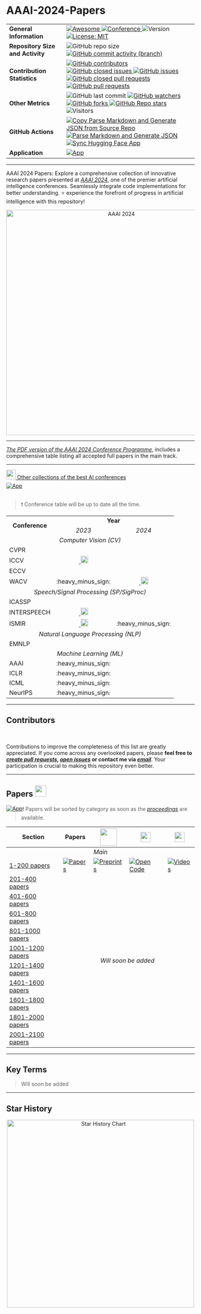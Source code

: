 # AAAI-2024-Papers

<table>
  <tr>
    <td><strong>General Information</strong></td>
    <td>
      <a href="https://github.com/sindresorhus/awesome">
        <img src="https://cdn.rawgit.com/sindresorhus/awesome/d7305f38d29fed78fa85652e3a63e154dd8e8829/media/badge.svg" alt="Awesome">
      </a>
      <a href="https://aaai.org/aaai-conference/">
        <img src="http://img.shields.io/badge/AAAI-2024-001B37.svg" alt="Conference">
      </a>
      <img src="https://img.shields.io/badge/version-v0.0.0-rc0" alt="Version">
      <a href ="https://github.com/DmitryRyumin/AAAI-2024-Papers/blob/main/LICENSE">
        <img src="https://img.shields.io/badge/License-MIT-green.svg" alt="License: MIT">
      </a>
    </td>
  </tr>
  <tr>
    <td><strong>Repository Size and Activity</strong></td>
    <td>
      <img src="https://img.shields.io/github/repo-size/DmitryRyumin/AAAI-2024-Papers" alt="GitHub repo size">
      <a href="https://github.com/DmitryRyumin/AAAI-2024-Papers/commits/main/">
        <img src="https://img.shields.io/github/commit-activity/t/dmitryryumin/AAAI-2024-Papers" alt="GitHub commit activity (branch)">
      </a>
    </td>
  </tr>
  <tr>
    <td><strong>Contribution Statistics</strong></td>
    <td>
      <a href="https://github.com/DmitryRyumin/AAAI-2024-Papers/graphs/contributors">
        <img src="https://img.shields.io/github/contributors/dmitryryumin/AAAI-2024-Papers" alt="GitHub contributors">
      </a>
      <a href="https://github.com/DmitryRyumin/AAAI-2024-Papers/issues?q=is%3Aissue+is%3Aclosed">
        <img src="https://img.shields.io/github/issues-closed/DmitryRyumin/AAAI-2024-Papers" alt="GitHub closed issues">
      </a>
      <a href="https://github.com/DmitryRyumin/AAAI-2024-Papers/issues">
        <img src="https://img.shields.io/github/issues/DmitryRyumin/AAAI-2024-Papers" alt="GitHub issues">
      </a>
      <a href="https://github.com/DmitryRyumin/AAAI-2024-Papers/pulls?q=is%3Apr+is%3Aclosed">
        <img src="https://img.shields.io/github/issues-pr-closed/DmitryRyumin/AAAI-2024-Papers" alt="GitHub closed pull requests">
      </a>
      <a href="https://github.com/DmitryRyumin/AAAI-2024-Papers/pulls">
        <img src="https://img.shields.io/github/issues-pr/dmitryryumin/AAAI-2024-Papers" alt="GitHub pull requests">
      </a>
    </td>
  </tr>
  <tr>
    <td><strong>Other Metrics</strong></td>
    <td>
      <img src="https://img.shields.io/github/last-commit/DmitryRyumin/AAAI-2024-Papers" alt="GitHub last commit">
      <a href="https://github.com/DmitryRyumin/AAAI-2024-Papers/watchers">
        <img src="https://img.shields.io/github/watchers/dmitryryumin/AAAI-2024-Papers?style=flat" alt="GitHub watchers">
      </a>
      <a href="https://github.com/DmitryRyumin/AAAI-2024-Papers/forks">
        <img src="https://img.shields.io/github/forks/dmitryryumin/AAAI-2024-Papers?style=flat" alt="GitHub forks">
      </a>
      <a href="https://github.com/DmitryRyumin/AAAI-2024-Papers/stargazers">
        <img src="https://img.shields.io/github/stars/dmitryryumin/AAAI-2024-Papers?style=flat" alt="GitHub Repo stars">
      </a>
      <img src="https://api.visitorbadge.io/api/combined?path=https%3A%2F%2Fgithub.com%2FDmitryRyumin%2FAAAI-2024-Papers&label=Visitors&countColor=%23263759&style=flat" alt="Visitors">
    </td>
  </tr>
  <tr>
    <td><strong>GitHub Actions</strong></td>
    <td>
      <a href="https://github.com/DmitryRyumin/AAAI-2024-Papers/actions/workflows/copy_parse_markdown.yml/badge.svg">
        <img src="https://github.com/DmitryRyumin/AAAI-2024-Papers/actions/workflows/copy_parse_markdown.yml/badge.svg" alt="Copy Parse Markdown and Generate JSON from Source Repo">
      </a>
      <br />
      <a href="https://github.com/DmitryRyumin/AAAI-2024-Papers/actions/workflows/parse_markdown.yml/badge.svg?branch=main">
        <img src="https://github.com/DmitryRyumin/AAAI-2024-Papers/actions/workflows/parse_markdown.yml/badge.svg?branch=main" alt="Parse Markdown and Generate JSON">
      </a>
      <br />
      <a href="https://github.com/DmitryRyumin/AAAI-2024-Papers/actions/workflows/sync_papers_with_hf.yml">
        <img src="https://github.com/DmitryRyumin/AAAI-2024-Papers/actions/workflows/sync_papers_with_hf.yml/badge.svg" alt="Sync Hugging Face App">
      </a>
    </td>
  </tr>
  <tr>
    <td><strong>Application</strong></td>
    <td>
      <a href="https://huggingface.co/spaces/DmitryRyumin/NewEraAI-Papers" style="float:left;">
        <img src="https://img.shields.io/badge/🤗-NewEraAI--Papers-FFD21F.svg" alt="App" />
      </a>
    </td>
  </tr>
  <!-- <tr>
    <td colspan="2" align="center"><strong>Progress Status</strong></td>
  </tr>
  <tr>
    <td><strong>Main</strong></td>
    <td>
      <div style="float:left;">
        <img src="https://geps.dev/progress/0?successColor=006600" alt="" />
        <img src="https://cdn.jsdelivr.net/gh/DmitryRyumin/NewEraAI-Papers@main/images/completed_checkmark_done.svg" width="25" alt="" />
      </div>
    </td>
  </tr> -->
</table>

---

AAAI 2024 Papers: Explore a comprehensive collection of innovative research papers presented at [*AAAI 2024*](https://aaai.org/aaai-conference/), one of the premier artificial intelligence conferences. Seamlessly integrate code implementations for better understanding. ⭐ experience the forefront of progress in artificial intelligence with this repository!

<p align="center">
    <a href="https://aaai.org/aaai-conference/" target="_blank">
        <img width="600" src="https://github.com/DmitryRyumin/AAAI-2024-Papers/blob/main/images/AAAI2024-banner.png" alt="AAAI 2024">
    </a>
<p>

---

[*The PDF version of the AAAI 2024 Conference Programme*](https://aaai.org/wp-content/uploads/2024/02/AAAI-24_Main_2024-02-01.pdf), includes a comprehensive table listing all accepted full papers in the main track.

---

<a href="https://github.com/DmitryRyumin/NewEraAI-Papers" style="float:left;">
  <img src="https://cdn.jsdelivr.net/gh/DmitryRyumin/NewEraAI-Papers@main/images/arrow_click_cursor_pointer.png" width="25" alt="" />
  Other collections of the best AI conferences
</a>

<br />
<br />

<a href="https://huggingface.co/spaces/DmitryRyumin/NewEraAI-Papers" style="float:left;">
  <img src="https://img.shields.io/badge/🤗-NewEraAI--Papers-FFD21F.svg" alt="App" />
</a>

<br />
<br />

> :exclamation: Conference table will be up to date all the time.

<table>
    <tr>
        <td rowspan="2" align="center"><strong>Conference</strong></td>
        <td colspan="2" align="center"><strong>Year</strong></td>
    </tr>
    <tr>
        <td colspan="1" align="center"><i>2023</i></td>
        <td colspan="1" align="center"><i>2024</i></td>
    </tr>
    <tr>
        <td colspan="3" align="center"><i>Computer Vision (CV)</i></td>
    </tr>
    <tr>
        <td>CVPR</td>
        <td align="center"><a href="https://github.com/DmitryRyumin/CVPR-2023-Papers" target="_blank"><img src="https://img.shields.io/github/stars/DmitryRyumin/CVPR-2023-Papers?style=flat" alt="" /></a></td>
        <td align="center"><img src="https://img.shields.io/badge/June-white?logo=github&labelColor=b31b1b" alt="" /></td>
    </tr>
    <tr>
        <td>ICCV</td>
        <td align="center"><a href="https://github.com/DmitryRyumin/ICCV-2023-Papers" target="_blank"><img src="https://img.shields.io/github/stars/DmitryRyumin/ICCV-2023-Papers?style=flat" alt="" />&nbsp;<img src="https://cdn.jsdelivr.net/gh/DmitryRyumin/NewEraAI-Papers@main/images/done.svg" width="20" alt="" /></a></td>
        <td align="center"><img src="https://img.shields.io/badge/Not%20Scheduled-CC5540" alt=""/></td>
    </tr>
    <tr>
        <td>ECCV</td>
        <td align="center"><img src="https://img.shields.io/badge/Not%20Scheduled-CC5540" alt=""/></td>
        <td align="center"><img src="https://img.shields.io/badge/October-white?logo=github&labelColor=b31b1b" alt="" /></td>
    </tr>
    <tr>
        <td>WACV</td>
        <td align="center">:heavy_minus_sign:</td>
        <td align="center"><a href="https://github.com/DmitryRyumin/WACV-2024-Papers" target="_blank"><img src="https://img.shields.io/github/stars/DmitryRyumin/WACV-2024-Papers?style=flat" alt="" />&nbsp;<img src="https://cdn.jsdelivr.net/gh/DmitryRyumin/NewEraAI-Papers@main/images/done.svg" width="20" alt="" /></a></td>
    </tr>
    <tr>
        <td colspan="3" align="center"><i>Speech/Signal Processing (SP/SigProc)</i></td>
    </tr>
    <tr>
        <td>ICASSP</td>
        <td align="center"><a href="https://github.com/DmitryRyumin/ICASSP-2023-Papers" target="_blank"><img src="https://img.shields.io/github/stars/DmitryRyumin/ICASSP-2023-Papers?style=flat" alt="" /></a></td>
        <td align="center"><img src="https://img.shields.io/badge/April-white?logo=github&labelColor=b31b1b" alt="" /></td>
    </tr>
    <tr>
        <td>INTERSPEECH</td>
        <td align="center"><a href="https://github.com/DmitryRyumin/INTERSPEECH-2023-Papers" target="_blank"><img src="https://img.shields.io/github/stars/DmitryRyumin/INTERSPEECH-2023-Papers?style=flat" alt="" />&nbsp;<img src="https://cdn.jsdelivr.net/gh/DmitryRyumin/NewEraAI-Papers@main/images/done.svg" width="20" alt="" /></a></td>
        <td align="center"><img src="https://img.shields.io/badge/September-white?logo=github&labelColor=b31b1b" alt="" /></td>
    </tr>
    <tr>
        <td>ISMIR</td>
        <td align="center"><a href="https://github.com/yamathcy/ISMIR-2023-Papers" target="_blank"><img src="https://img.shields.io/github/stars/yamathcy/ISMIR-2023-Papers?style=flat" alt="" />&nbsp;<img src="https://cdn.jsdelivr.net/gh/DmitryRyumin/NewEraAI-Papers@main/images/done.svg" width="20" alt="" /></a></td>
        <td align="center">:heavy_minus_sign:</td>
    </tr>
    <tr>
        <td colspan="3" align="center"><i>Natural Language Processing (NLP)</i></td>
    </tr>
    <tr>
        <td>EMNLP</td>
        <td align="center"><a href="https://github.com/DmitryRyumin/EMNLP-2023-Papers" target="_blank"><img src="https://img.shields.io/github/stars/DmitryRyumin/EMNLP-2023-Papers?style=flat" alt="" /></a></td>
        <td align="center"><img src="https://img.shields.io/badge/December-white?logo=github&labelColor=b31b1b" alt="" /></td>
    </tr>
    <tr>
        <td colspan="3" align="center"><i>Machine Learning (ML)</i></td>
    </tr>
    <tr>
        <td>AAAI</td>
        <td align="center">:heavy_minus_sign:</td>
        <td align="center"><a href="https://github.com/DmitryRyumin/AAAI-2024-Papers" target="_blank"><img src="https://img.shields.io/github/stars/DmitryRyumin/AAAI-2024-Papers?style=flat" alt="" /></a></td>
    </tr>
    <tr>
        <td>ICLR</td>
        <td align="center">:heavy_minus_sign:</td>
        <td align="center"><img src="https://img.shields.io/badge/May-white?logo=github&labelColor=b31b1b" alt="" /></td>
    </tr>
    <tr>
        <td>ICML</td>
        <td align="center">:heavy_minus_sign:</td>
        <td align="center"><img src="https://img.shields.io/badge/July-white?logo=github&labelColor=b31b1b" alt="" /></td>
    </tr>
    <tr>
        <td>NeurIPS</td>
        <td align="center">:heavy_minus_sign:</td>
        <td align="center"><img src="https://img.shields.io/badge/December-white?logo=github&labelColor=b31b1b" alt="" /></td>
    </tr>
</table>

---

## Contributors

<a href="https://github.com/DmitryRyumin/AAAI-2024-Papers/graphs/contributors">
  <img src="http://contributors.nn.ci/api?repo=DmitryRyumin/AAAI-2024-Papers" alt="" />
</a>

<br />
<br />

Contributions to improve the completeness of this list are greatly appreciated. If you come across any overlooked papers, please **feel free to [*create pull requests*](https://github.com/DmitryRyumin/AAAI-2024-Papers/pulls), [*open issues*](https://github.com/DmitryRyumin/AAAI-2024-Papers/issues) or contact me via [*email*](mailto:neweraairesearch@gmail.com)**. Your participation is crucial to making this repository even better.

---

## Papers <img src="https://cdn.jsdelivr.net/gh/DmitryRyumin/NewEraAI-Papers@main/images/ai.svg" width="30" alt="" />

<a href="https://huggingface.co/spaces/DmitryRyumin/NewEraAI-Papers" style="float:left;">
  <img src="https://img.shields.io/badge/🤗-NewEraAI--Papers-FFD21F.svg" alt="App" />
</a>

> :exclamation: Papers will be sorted by category as soon as the [*proceedings*](https://aaai.org/aaai-publications/aaai-conference-proceedings/) are available.

<table>
    <thead>
        <tr>
            <th scope="col">Section</th>
            <th scope="col">Papers</th>
            <th scope="col"><img src="https://cdn.jsdelivr.net/gh/DmitryRyumin/NewEraAI-Papers@main/images/arxiv-logo.svg" width="45" alt="" /></th>
            <th scope="col"><img src="https://cdn.jsdelivr.net/gh/DmitryRyumin/NewEraAI-Papers@main/images/github_code_developer.svg" width="27" alt="" /></th>
            <th scope="col"><img src="https://cdn.jsdelivr.net/gh/DmitryRyumin/NewEraAI-Papers@main/images/video.svg" width="27" alt="" /></th>
        </tr>
    </thead>
    <tbody>
        <tr>
            <td colspan="5" align="center"><i>Main</i></td>
        </tr>
        <tr>
            <td>
                <a href="https://github.com/DmitryRyumin/AAAI-2024-Papers/blob/main/sections/2024/main/1_200.md">1-200 papers</a>
            </td>
            <td>
                <a href="https://github.com/DmitryRyumin/AAAI-2024-Papers/blob/main/sections/2024/main/1_200.md"><img src="https://img.shields.io/badge/40-42BA16" alt="Papers"></a>
            </td>
            <td>
                <a href="https://github.com/DmitryRyumin/AAAI-2024-Papers/blob/main/sections/2024/main/1_200.md"><img src="https://img.shields.io/badge/29-b31b1b" alt="Preprints"></a>
            </td>
            <td>
                <a href="https://github.com/DmitryRyumin/AAAI-2024-Papers/blob/main/sections/2024/main/1_200.md"><img src="https://img.shields.io/badge/24-1D7FBF" alt="Open Code"></a>
            </td>
            <td>
                <a href="https://github.com/DmitryRyumin/AAAI-2024-Papers/blob/main/sections/2024/main/1_200.md"><img src="https://img.shields.io/badge/0-FF0000" alt="Videos"></a>
            </td>
        </tr>
        <tr>
            <td>
                <a href="https://github.com/DmitryRyumin/AAAI-2024-Papers/blob/main/sections/2024/main/201_400.md">201-400 papers</a>
            </td>
            <td colspan="4" rowspan="10" align="center"><i>Will soon be added</i></td>
        </tr>
        <tr>
            <td>
                <a href="https://github.com/DmitryRyumin/AAAI-2024-Papers/blob/main/sections/2024/main/401_600.md">401-600 papers</a>
            </td>
        </tr>
        <tr>
            <td>
                <a href="https://github.com/DmitryRyumin/AAAI-2024-Papers/blob/main/sections/2024/main/601_800.md">601-800 papers</a>
            </td>
        </tr>
        <tr>
            <td>
                <a href="https://github.com/DmitryRyumin/AAAI-2024-Papers/blob/main/sections/2024/main/801_1000.md">801-1000 papers</a>
            </td>
        </tr>
        <tr>
            <td>
                <a href="https://github.com/DmitryRyumin/AAAI-2024-Papers/blob/main/sections/2024/main/1001_1200.md">1001-1200 papers</a>
            </td>
        </tr>
        <tr>
            <td>
                <a href="https://github.com/DmitryRyumin/AAAI-2024-Papers/blob/main/sections/2024/main/1201_1400.md">1201-1400 papers</a>
            </td>
        </tr>
        <tr>
            <td>
                <a href="https://github.com/DmitryRyumin/AAAI-2024-Papers/blob/main/sections/2024/main/1401_1600.md">1401-1600 papers</a>
            </td>
        </tr>
        <tr>
            <td>
                <a href="https://github.com/DmitryRyumin/AAAI-2024-Papers/blob/main/sections/2024/main/1601_1800.md">1601-1800 papers</a>
            </td>
        </tr>
        <tr>
            <td>
                <a href="https://github.com/DmitryRyumin/AAAI-2024-Papers/blob/main/sections/2024/main/1801_2000.md">1801-2000 papers</a>
            </td>
        </tr>
        <tr>
            <td>
                <a href="https://github.com/DmitryRyumin/AAAI-2024-Papers/blob/main/sections/2024/main/2001_2100.md">2001-2100 papers</a>
            </td>
        </tr>
    </tbody>
</table>

---

## Key Terms

> Will soon be added

---

## Star History

<p align="center">
    <a href="https://star-history.com/#Dmitryryumin/AAAI-2024-Papers&Date" target="_blank">
        <img width="500" src="https://api.star-history.com/svg?repos=Dmitryryumin/AAAI-2024-Papers&type=Date" alt="Star History Chart">
    </a>
<p>
